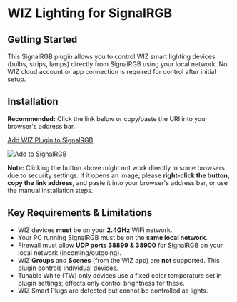# WIZ Lighting for SignalRGB

## Getting Started

This SignalRGB plugin allows you to control WIZ smart lighting devices (bulbs, strips, lamps) directly from SignalRGB using your local network. No WIZ cloud account or app connection is required for control after initial setup.

## Installation

**Recommended:** Click the link below or copy/paste the URI into your browser's address bar.

[Add WIZ Plugin to SignalRGB](signalrgb://addon/install?url=https://github.com/RobThePCGuy/SignalRGB-WiZ-Plugin/releases/download/v1.2.0/WiZ_Plugin.zip)

[![Add to SignalRGB](https://marketplace.signalrgb.com/resources/add-extension-256.png)](signalrgb://addon/install?url=https://github.com/RobThePCGuy/SignalRGB-WiZ-Plugin/releases/download/v1.2.0/WiZ_Plugin.zip)

**Note:** Clicking the button above might not work directly in some browsers due to security settings. If it opens an image, please **right-click the button, copy the link address**, and paste it into your browser's address bar, or use the manual installation steps.

## Key Requirements & Limitations

*   WIZ devices **must** be on your **2.4GHz** WiFi network.
*   Your PC running SignalRGB must be on the **same local network**.
*   Firewall must allow **UDP ports 38899 & 38900** for SignalRGB on your local network (incoming/outgoing).
*   WIZ **Groups** and **Scenes** (from the WIZ app) are **not** supported. This plugin controls individual devices.
*   Tunable White (TW) only devices use a fixed color temperature set in plugin settings; effects only control brightness for these.
*   WIZ Smart Plugs are detected but cannot be controlled as lights.
